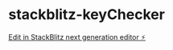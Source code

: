 # stackblitz-keyChecker

[Edit in StackBlitz next generation editor ⚡️](https://stackblitz.com/~/github.com/GitsGut/stackblitz-keyChecker)